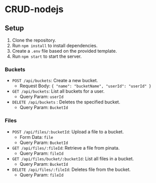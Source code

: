 # CRUD-nodejs

## Setup

1. Clone the repository.
2. Run `npm install` to install dependencies.
3. Create a `.env` file based on the provided template.
4. Run `npm start` to start the server.

### Buckets
- `POST /api/buckets`: Create a new bucket.
  - Request Body: `{ "name": "bucketName", "userId": "userId" }`
- `GET /api/buckets`: List all buckets for a user.
  - Query Param: `userId`
- `DELETE /api/buckets` : Deletes the specified bucket.
  - Query Param: `BucketId`

### Files
- `POST /api/files/:bucketId`: Upload a file to a bucket.
  - Form Data: `file`
  - Query Param: `BucketId`
- `GET /api/files/:fileId`: Retrieve a file from pinata.
  - Query Param: `fileId`
- `GET /api/files/bucket/:bucketId`: List all files in a bucket.
  - Query Param: `BucketId`
- `DELETE /api/files/:fileId`: Deletes file from the bucket.
  - Query Param: `fileId`